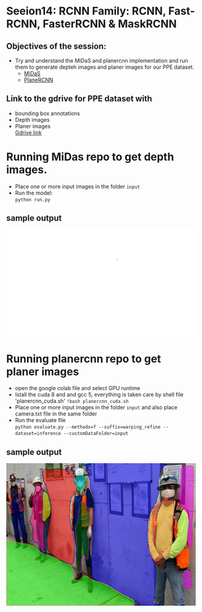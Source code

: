 # Seeion14: RCNN Family: RCNN, Fast-RCNN, FasterRCNN & MaskRCNN

## Objectives of the session:
* Try and understand the MiDaS and planercnn implementation and run them to generate depteh images and planer images for our PPE dataset.
  - [MiDaS](https://github.com/intel-isl/MiDaS)
  - [PlaneRCNN](https://github.com/NVlabs/planercnn)

## Link to the gdrive for PPE dataset with 
* bounding box annotations
* Depth images
* Planer images \
[Gdrive link](https://drive.google.com/drive/folders/1wIyFR9FXc6LakBt3xoYTvdWqBUvezjlH?usp=sharing)

# Running MiDas repo to get depth images.
* Place one or more input images in the folder `input`
* Run the model: \
`python run.py`

## sample output
![](2.png)

# Running planercnn repo to get planer images
* open the google colab file and select GPU runtime
* Istall the cuda 8 and and gcc 5, everything is taken care by shell file 'planercnn_cuda.sh'
`!bash planercnn_cuda.sh`
* Place one or more input images in the folder `input` and also place camera.txt file in the same folder
* Run the evaluate file \
`python evaluate.py --methods=f --suffix=warping_refine --dataset=inference --customDataFolder=input`

## sample output
![](1.png)
